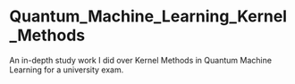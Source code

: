 # Quantum_Machine_Learning_Kernel_Methods
An in-depth study work I did over Kernel Methods in Quantum Machine Learning for a university exam.
